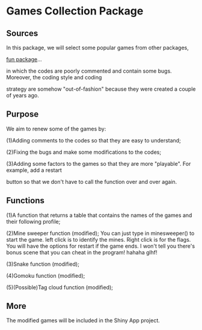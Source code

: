 
# Games Collection Package

## Sources

In this package, we will select some popular games from other packages,

[fun package](https://github.com/yihui/fun)...

in which the codes are poorly commented and contain some bugs. Moreover, the coding style and coding

strategy are somehow "out-of-fashion" because they were created a couple of years ago.

## Purpose

We aim to renew some of the games by:

(1)Adding comments to the codes so that they are easy to understand;

(2)Fixing the bugs and make some modifications to the codes;

(3)Adding some factors to the games so that they are more "playable". For example, add a restart 

button so that we don't have to call the function over and over again.

## Functions

(1)A function that returns a table that contains the names of the games and their following profile;

(2)Mine sweeper function (modified); You can just type in minesweeper() to start the game. left click is to identify the mines. Right click is for the flags. You will have the options for restart if the game ends. I won't tell you there's bonus scene that you can cheat in the program! hahaha glhf!

(3)Snake function (modified);

(4)Gomoku function (modified);

(5)(Possible)Tag cloud function (modified);

## More

The modified games will be included in the Shiny App project.




